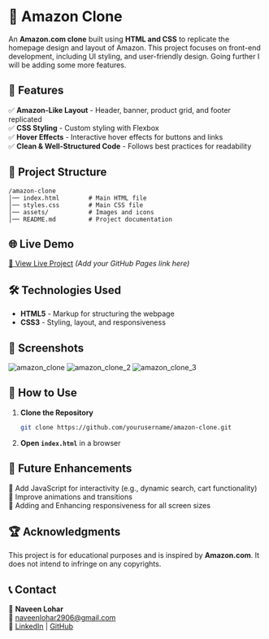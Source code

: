 # 🛒 Amazon Clone  

An **Amazon.com clone** built using **HTML and CSS** to replicate the homepage design and layout of Amazon. This project focuses on front-end development, including UI styling, and user-friendly design. Going further I will be adding some more features.

## 🚀 Features  
  
✅ **Amazon-Like Layout** - Header, banner, product grid, and footer replicated  
✅ **CSS Styling** - Custom styling with Flexbox  
✅ **Hover Effects** - Interactive hover effects for buttons and links  
✅ **Clean & Well-Structured Code** - Follows best practices for readability  

## 📂 Project Structure  

```
/amazon-clone
│── index.html        # Main HTML file  
│── styles.css        # Main CSS file  
│── assets/           # Images and icons  
│── README.md         # Project documentation  
```

## 🌐 Live Demo  
[🔗 View Live Project](#) *(Add your GitHub Pages link here)*  

## 🛠 Technologies Used  

- **HTML5** - Markup for structuring the webpage  
- **CSS3** - Styling, layout, and responsiveness  

## 📸 Screenshots  
![amazon_clone](https://github.com/user-attachments/assets/7d6a1315-dc17-4f57-a0c8-bd4bcecbed3e)
![amazon_clone_2](https://github.com/user-attachments/assets/fa2d2832-f296-403c-a817-dd4862d2eb36)
![amazon_clone_3](https://github.com/user-attachments/assets/d11285d7-b01c-441b-9480-9926927d1a5a)






## 🔧 How to Use  

1. **Clone the Repository**  
   ```sh
   git clone https://github.com/yourusername/amazon-clone.git
   ```
2. **Open `index.html`** in a browser  

## 📌 Future Enhancements  

🔹 Add JavaScript for interactivity (e.g., dynamic search, cart functionality)  
🔹 Improve animations and transitions  
🔹 Adding and Enhancing responsiveness for all screen sizes  

## 🏆 Acknowledgments  

This project is for educational purposes and is inspired by **Amazon.com**. It does not intend to infringe on any copyrights.  

## 📞 Contact  

👤 **Naveen Lohar**  
📧 naveenlohar2906@gmail.com  
🔗 [LinkedIn](#) | [GitHub](#)  
